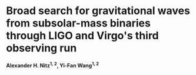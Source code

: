 # Broad search for gravitational waves from subsolar-mass binaries through LIGO and Virgo's third observing run
**Alexander H. Nitz<sup>1, 2</sup>, Yi-Fan Wang<sup>1, 2</sup>**
